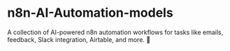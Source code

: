 # n8n-AI-Automation-models
A collection of AI-powered n8n automation workflows for tasks like emails, feedback, Slack integration, Airtable, and more. 🚀
